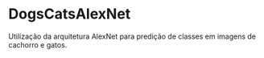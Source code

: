 # DogsCatsAlexNet
Utilização da arquitetura AlexNet para predição de classes em imagens de cachorro e gatos. 

